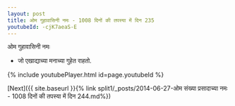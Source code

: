 ```yaml
---
layout: post
title: ओम गुहावासिनी नमः - 1008 दिनों की तपस्या में दिन 235
youtubeId: -cjK7aeaS-E
---
```

 
 
 ओम गुहावासिनी नमः  
 
 -  जो एखाद्याच्या मनाच्या गुहेत राहतो. 
 
  
 
  
 
 
 
 
 
 


{% include youtubePlayer.html id=page.youtubeId %}
 
[Next]({{ site.baseurl }}{% link  split1/_posts/2014-06-27-ओम संख्या प्रसादाच्या नमः - 1008 दिनों की तपस्या में दिन 244.md%})
 
